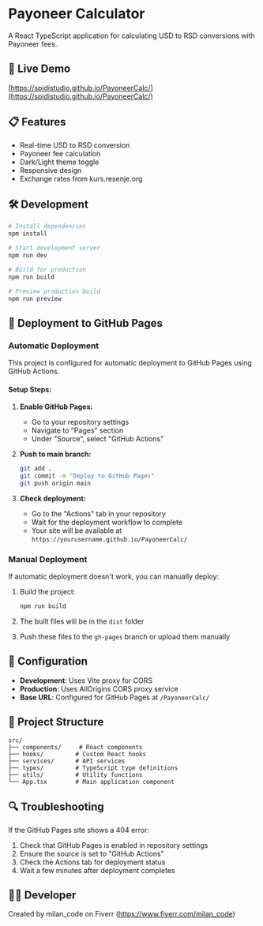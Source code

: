 # Payoneer Calculator

A React TypeScript application for calculating USD to RSD conversions with Payoneer fees.

## 🚀 Live Demo

[https://spidistudio.github.io/PayoneerCalc/](https://spidistudio.github.io/PayoneerCalc/)

## 📋 Features

- Real-time USD to RSD conversion
- Payoneer fee calculation
- Dark/Light theme toggle
- Responsive design
- Exchange rates from kurs.resenje.org

## 🛠️ Development

```bash
# Install dependencies
npm install

# Start development server
npm run dev

# Build for production
npm run build

# Preview production build
npm run preview
```

## 🚀 Deployment to GitHub Pages

### Automatic Deployment

This project is configured for automatic deployment to GitHub Pages using GitHub Actions.

#### Setup Steps:

1. **Enable GitHub Pages:**
   - Go to your repository settings
   - Navigate to "Pages" section
   - Under "Source", select "GitHub Actions"

2. **Push to main branch:**
   ```bash
   git add .
   git commit -m "Deploy to GitHub Pages"
   git push origin main
   ```

3. **Check deployment:**
   - Go to the "Actions" tab in your repository
   - Wait for the deployment workflow to complete
   - Your site will be available at `https://yourusername.github.io/PayoneerCalc/`

### Manual Deployment

If automatic deployment doesn't work, you can manually deploy:

1. Build the project:
   ```bash
   npm run build
   ```

2. The built files will be in the `dist` folder
3. Push these files to the `gh-pages` branch or upload them manually

## 🔧 Configuration

- **Development**: Uses Vite proxy for CORS
- **Production**: Uses AllOrigins CORS proxy service
- **Base URL**: Configured for GitHub Pages at `/PayoneerCalc/`

## 📁 Project Structure

```
src/
├── components/     # React components
├── hooks/         # Custom React hooks
├── services/      # API services
├── types/         # TypeScript type definitions
├── utils/         # Utility functions
└── App.tsx        # Main application component
```

## 🔍 Troubleshooting

If the GitHub Pages site shows a 404 error:

1. Check that GitHub Pages is enabled in repository settings
2. Ensure the source is set to "GitHub Actions"
3. Check the Actions tab for deployment status
4. Wait a few minutes after deployment completes

## 👨‍💻 Developer

Created by milan_code on Fiverr
(https://www.fiverr.com/milan_code)
